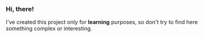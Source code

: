 ### Hi, there!
I've created this project only for **learning** purposes,
so don't try to find here something complex or
interesting.